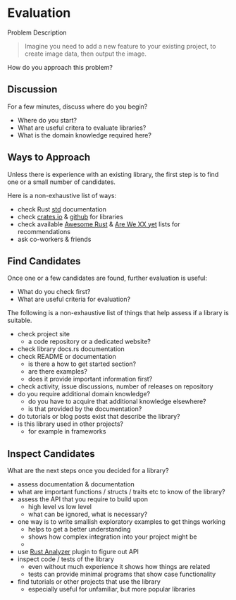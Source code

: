 # Evaluation

Problem Description

> Imagine you need to add a new feature to your existing project, to create image data, then output the image.

How do you approach this problem?

## Discussion

For a few minutes, discuss where do you begin?

* Where do you start?
* What are useful critera to evaluate libraries?
* What is the domain knowledge required here?

## Ways to Approach

Unless there is experience with an existing library, the first step is to find one or a small number of candidates.

Here is a non-exhaustive list of ways:

* check Rust [std](https://doc.rust-lang.org/std/) documentation
* check [crates.io](https://crates.io) & [github](https://github.com) for libraries
* check available [Awesome Rust](https://github.com/rust-unofficial/awesome-rust) & [Are We XX yet](https://arewegameyet.rs/) lists for recommendations
* ask co-workers & friends


## Find Candidates

Once one or a few candidates are found, further evaluation is useful:

* What do you check first?
* What are useful criteria for evaluation?

The following is a non-exhaustive list of things that help assess if a library is suitable.

* check project site
  * a code repository or a dedicated website?
* check library docs.rs documentation
* check README or documentation
  * is there a how to get started section?
  * are there examples?
  * does it provide important information first?
* check activity, issue discussions, number of releases on repository
* do you require additional domain knowledge?
  * do you have to acquire that additional knowledge elsewhere?
  * is that provided by the documentation?
* do tutorials or blog posts exist that describe the library?
* is this library used in other projects?
  * for example in frameworks


## Inspect Candidates

What are the next steps once you decided for a library?

* assess documentation & documentation
* what are important functions / structs / traits etc to know of the library?
* assess the API that you require to build upon
  * high level vs low level
  * what can be ignored, what is necessary?
* one way is to write smallish exploratory examples to get things working
  * helps to get a better understanding
  * shows how complex integration into your project might be
  *
* use [Rust Analyzer]() plugin to figure out API
* inspect code / tests of the library
  * even without much experience it shows how things are related
  * tests can provide minimal programs that show case functionality
* find tutorials or other projects that use the library
  * especially useful for unfamiliar, but more popular libraries
